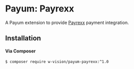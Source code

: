# Payum: Payrexx
A Payum extension to provide [Payrexx](https://www.payrexx.com)
payment integration.

## Installation

#### Via Composer
```bash
$ composer require w-vision/payum-payrexx:^1.0
```
